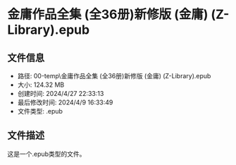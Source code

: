﻿# 金庸作品全集 (全36册)新修版 (金庸) (Z-Library).epub

## 文件信息
- 路径: 00-temp\金庸作品全集 (全36册)新修版 (金庸) (Z-Library).epub
- 大小: 124.32 MB
- 创建时间: 2024/4/27 22:33:13
- 最后修改时间: 2024/4/9 16:33:49
- 文件类型: .epub

## 文件描述
这是一个.epub类型的文件。

